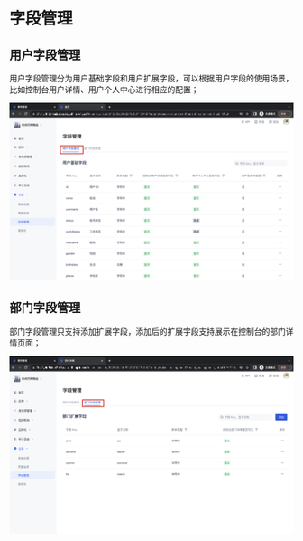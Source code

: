 # 字段管理

<LastUpdated/>

## 用户字段管理

用户字段管理分为用户基础字段和用户扩展字段，可以根据用户字段的使用场景，比如控制台用户详情、用户个人中心进行相应的配置；

![](./images/tenant-custom-fields-1.png)

## 部门字段管理

部门字段管理只支持添加扩展字段，添加后的扩展字段支持展示在控制台的部门详情页面；

![](./images/tenant-custom-fields-2.png)
